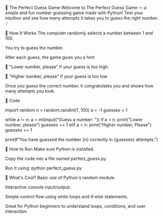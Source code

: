 🎯 The Perfect Guess Game
Welcome to The Perfect Guess Game — a simple and fun number guessing game made with Python!
Test your intuition and see how many attempts it takes you to guess the right number. 💡

📜 How It Works
The computer randomly selects a number between 1 and 100.

You try to guess the number.

After each guess, the game gives you a hint:

🔽 "Lower number, please" if your guess is too high.

🔼 "Higher number, please" if your guess is too low.

Once you guess the correct number, it congratulates you and shows how many attempts you took.

📌 Code

import random
n = random.randint(1, 100)
a = -1
guesses = 1

while a != n:
    a = int(input("Guess a number: "))
    if a > n:
        print("Lower number, please")
        guesses += 1
    elif a < n:
        print("Higher number, Please")
        guesses += 1

print(f"You have guessed the number {n} correctly in {guesses} attempts.")

🚀 How to Run
Make sure Python is installed.

Copy the code into a file named perfect_guess.py.

Run it using:
python perfect_guess.py

🙌 What's Cool?
Basic use of Python's random module.

Interactive console input/output.

Simple control flow using while loops and if-else statements.

Great for Python beginners to understand loops, conditions, and user interaction.
